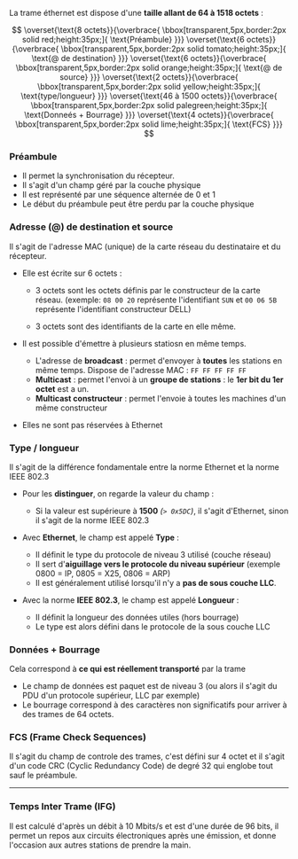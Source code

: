 La trame éthernet est dispose d'une **taille allant de 64 à 1518 octets** :

$$
\overset{\text{8 octets}}{\overbrace{
\bbox[transparent,5px,border:2px solid red;height:35px;]{
\text{Préambule}
}}}
\overset{\text{6 octets}}{\overbrace{
\bbox[transparent,5px,border:2px solid tomato;height:35px;]{
\text{@ de destination}
}}}
\overset{\text{6 octets}}{\overbrace{
\bbox[transparent,5px,border:2px solid orange;height:35px;]{
\text{@ de source}
}}}
\overset{\text{2 octets}}{\overbrace{
\bbox[transparent,5px,border:2px solid yellow;height:35px;]{
\text{type/longueur}
}}}
\overset{\text{46 à 1500 octets}}{\overbrace{
\bbox[transparent,5px,border:2px solid palegreen;height:35px;]{
\text{Donneés + Bourrage}
}}}
\overset{\text{4 octets}}{\overbrace{
\bbox[transparent,5px,border:2px solid lime;height:35px;]{
\text{FCS}
}}}
$$

### Préambule

- Il permet la synchronisation du récepteur.
- Il s'agit d'un champ géré par la couche physique
- Il est représenté par une séquence alternée de $0$ et $1$
- Le début du préambule peut être perdu par la couche physique 

### Adresse (@) de destination et source

Il s'agit de l'adresse MAC (unique) de la carte réseau du destinataire et du récepteur.

- Elle est écrite sur 6 octets :
	- 3 octets sont les octets définis par le constructeur de la carte réseau.
	  (exemple: `08 00 20` représente l'identifiant `SUN` et `00 06 5B` représente l'identifiant constructeur DELL)
	  
	- 3 octets sont des identifiants de la carte en elle même.
	  
- Il est possible d'émettre à plusieurs statiosn en même temps.
	- L'adresse de **broadcast** : permet d'envoyer à **toutes** les stations en même temps.
	  Dispose de l'adresse MAC : `FF FF FF FF FF`
	- **Multicast** : permet l'envoi à un **groupe de stations** : le **1er bit du 1er octet** est a un.
	- **Multicast constructeur** : permet l'envoie à toutes les machines d'un même constructeur
	  
- Elles ne sont pas réservées à Ethernet

### Type / longueur

Il s'agit de la différence fondamentale entre la norme Ethernet et la norme IEEE 802.3

- Pour les **distinguer**, on regarde la valeur du champ : 
	- Si la valeur est supérieure à **1500** *(`> 0x5DC`)*, il s'agit d'Ethernet, sinon il s'agit de la norme IEEE 802.3

- Avec **Ethernet**, le champ est appelé **Type** :
	- Il définit le type du protocole de niveau 3 utilisé (couche réseau)
	- Il sert d'**aiguillage vers le protocole du niveau supérieur** (exemple 0800 = IP, 0805 = X25, 0806 = ARP)
	- Il est généralement utilisé lorsqu'il n'y a **pas de sous couche LLC**.

- Avec la norme **IEEE 802.3**, le champ est appelé **Longueur** :
	- Il définit la longueur des données utiles (hors bourrage)
	- Le type est alors défini dans le protocole de la sous couche LLC

### Données + Bourrage

Cela correspond à **ce qui est réellement transporté** par la trame 

- Le champ de données est paquet est de niveau 3 (ou alors il s'agit du PDU d'un protocole supérieur, LLC par exemple)
- Le bourrage correspond à des caractères non significatifs pour arriver à des trames de 64 octets.

### FCS (Frame Check Sequences)

Il s'agit du champ de controle des trames, c'est défini sur 4 octet et il s'agit d'un code CRC (Cyclic Redundancy Code) de degré 32 qui englobe tout sauf le préambule.

---
### Temps Inter Trame (IFG)

Il est calculé d'après un débit à 10 Mbits/s et est d'une durée de 96 bits, il permet un repos aux circuits électroniques après une émission, et donne l'occasion aux autres stations de prendre la main.


